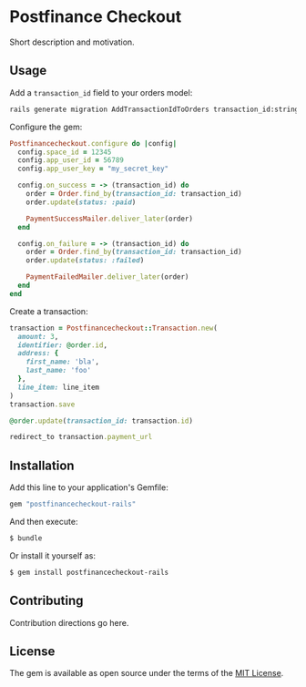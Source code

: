 # Postfinance Checkout
Short description and motivation.

## Usage

Add a `transaction_id` field to your orders model:

```bash
rails generate migration AddTransactionIdToOrders transaction_id:string
```

Configure the gem:

```ruby
Postfinancecheckout.configure do |config|
  config.space_id = 12345
  config.app_user_id = 56789
  config.app_user_key = "my_secret_key"

  config.on_success = -> (transaction_id) do
    order = Order.find_by(transaction_id: transaction_id)
    order.update(status: :paid)

    PaymentSuccessMailer.deliver_later(order)
  end

  config.on_failure = -> (transaction_id) do
    order = Order.find_by(transaction_id: transaction_id)
    order.update(status: :failed)

    PaymentFailedMailer.deliver_later(order)
  end
end
```

Create a transaction:

```ruby
transaction = Postfinancecheckout::Transaction.new(
  amount: 3,
  identifier: @order.id,
  address: {
    first_name: 'bla',
    last_name: 'foo'
  },
  line_item: line_item
)
transaction.save

@order.update(transaction_id: transaction.id)

redirect_to transaction.payment_url
```

## Installation

Add this line to your application's Gemfile:

```ruby
gem "postfinancecheckout-rails"
```

And then execute:
```bash
$ bundle
```

Or install it yourself as:
```bash
$ gem install postfinancecheckout-rails
```

## Contributing

Contribution directions go here.

## License

The gem is available as open source under the terms of the [MIT License](https://opensource.org/licenses/MIT).
